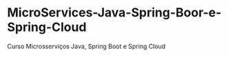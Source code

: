 # MicroServices-Java-Spring-Boor-e-Spring-Cloud
Curso Microsserviços Java, Spring Boot e Spring Cloud
